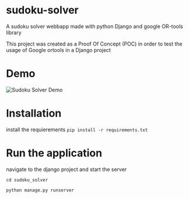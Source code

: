 # sudoku-solver
A sudoku solver webbapp made with python Django and google OR-tools library

This project was created as a Proof Of Concept (POC) in order to test the usage of Google ortools in a Django project 

# Demo

![Sudoku Solver Demo](./sudoku-solver-demo.gif "Sudoku Solver")


# Installation
install the requierements
```pip install -r requirements.txt```

# Run the application
navigate to the django project and start the server

```cd sudoku_solver```

```python manage.py runserver```
